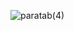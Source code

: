 
<!--![Add a heading(2)](https://github.com/user-attachments/assets/8b2599a6-e29c-471e-af46-c256aafb5500)-->

![paratab(4)](https://github.com/user-attachments/assets/fd7b6364-5144-454c-92e9-956fcc512841)


<!--
<p align="center">
  <img src="https://discord-readme-badge.vercel.app/api?id=1031196479337013338" align='center' />
</p>
-->

